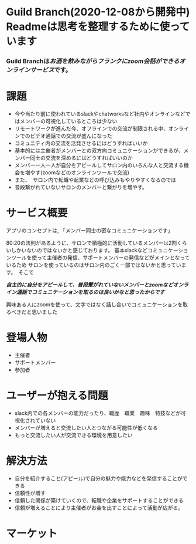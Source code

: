 # Guild Branch(2020-12-08から開発中)　　Readmeは思考を整理するために使っています

### Guild Branchは***お酒を飲みながらフランクにzoom会話ができるオンラインサービス***です。



# 課題
- 今や当たり前に使われているslackやchatworksなど社内やオンラインなどではメンバーの可視化しているところは少ない
- リモートワークが進んだ今、オフラインでの交流が制限される中、オンラインでのビデオ通話での交流が盛んになった
- コミュニティ内の交流を活発させるにはどうすればいいか
- 基本的には主催者がメンバーとの双方向コミュニケーションができるが、メンバー同士の交流を深めるにはどうすればいいのか
- メンバー一人一人が自分をアピールしてサロン内のいろんな人と交流する機会を増やす(zoomなどのオンラインツールで交流)
- また、　サロン内で転職や起業などの呼び込みもやりやすくなるのでは
- 普段繋がれていないサロンのメンバーと繋がりを増やす。

# サービス概要
アプリのコンセプトは, 「メンバー同士の密なコミュニケーションです」

80:20の法則があるように、サロンで積極的に活動しているメンバーは2割くらいしかいないのではないかと感じております。
基本slackなどコミュニケーションツールを使って主催者の発信、サポートメンバーの発信などがメインとなっているため
サロンを使っているのはサロン内のごく一部ではないかと思っています。　そこで

***自主的に自分をアピールして、普段繋がれていないメンバーとzoomなどオンライン通話でコミュニケーションを取るのは良いかなと思ったからです***　

興味ある人にzoomを使って、文字ではなく話し合いでコミュニケーションを取るべきだと思いました

# 登場人物
- 主催者
- サポートメンバー
- 参加者

# ユーザーが抱える問題
- slack内での各メンバーの能力だったり、職歴　職業　趣味　特技などが可視化されていない
- メンバーが増えると交流したい人とつながる可能性が低くなる
- もっと交流したい人が交流できる環境を用意したい


# 解決方法
- 自分を紹介すること(アピール)で自分の魅力や能力などを発信することができる
- 信頼性が増す
- 信頼した関係が築けていくので、転職や企業をサポートすることができる
- 信頼が増えることにより主催者がお金を出すことによって活動が広がる。

# マーケット
